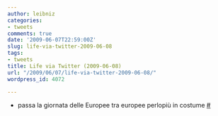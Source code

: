 ```yaml
---
author: leibniz
categories:
- tweets
comments: true
date: '2009-06-07T22:59:00Z'
slug: life-via-twitter-2009-06-08
tags:
- tweets
title: Life via Twitter (2009-06-08)
url: "/2009/06/07/life-via-twitter-2009-06-08/"
wordpress_id: 4072

---
```

* passa la giornata delle Europee tra europee perlopiù in costume [#](http://twitter.com/leibniz/statuses/2064957290)


